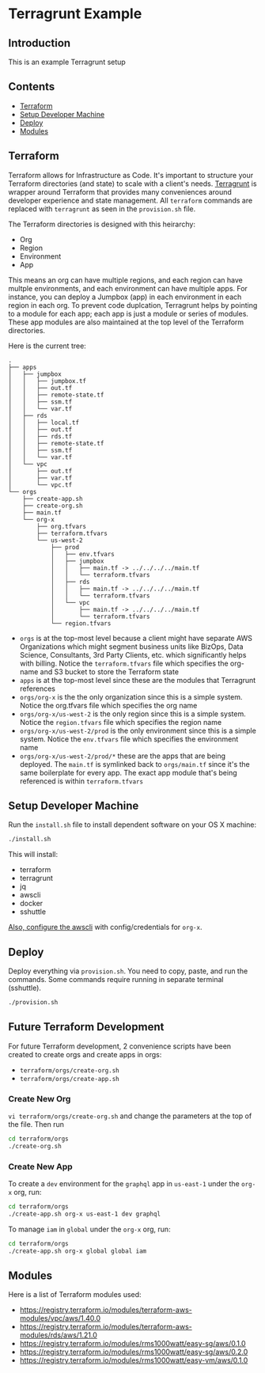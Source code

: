 # Terragrunt Example

## Introduction

This is an example Terragrunt setup

## Contents

- [Terraform](#terraform)
- [Setup Developer Machine](#setup-developer-machine)
- [Deploy](#deploy)
- [Modules](#modules)

## Terraform

Terraform allows for Infrastructure as Code. It's important to structure your Terraform directories (and state) to scale with a client's needs. [Terragrunt](https://github.com/gruntwork-io/terragrunt) is wrapper around Terraform that provides many conveniences around developer experience and state management. All `terraform` commands are replaced with `terragrunt` as seen in the `provision.sh` file.

The Terraform directories is designed with this heirarchy:

- Org
- Region
- Environment
- App

This means an org can have multiple regions, and each region can have multple environments, and each environment can have multiple apps. For instance, you can deploy a Jumpbox (app) in each environment in each region in each org. To prevent code duplcation, Terragrunt helps by pointing to a module for each app; each app is just a module or series of modules. These app modules are also maintained at the top level of the Terraform directories.

Here is the current tree:

```
.
├── apps
│   ├── jumpbox
│   │   ├── jumpbox.tf
│   │   ├── out.tf
│   │   ├── remote-state.tf
│   │   ├── ssm.tf
│   │   └── var.tf
│   ├── rds
│   │   ├── local.tf
│   │   ├── out.tf
│   │   ├── rds.tf
│   │   ├── remote-state.tf
│   │   ├── ssm.tf
│   │   └── var.tf
│   └── vpc
│       ├── out.tf
│       ├── var.tf
│       └── vpc.tf
└── orgs
    ├── create-app.sh
    ├── create-org.sh
    ├── main.tf
    └── org-x
        ├── org.tfvars
        ├── terraform.tfvars
        └── us-west-2
            ├── prod
            │   ├── env.tfvars
            │   ├── jumpbox
            │   │   ├── main.tf -> ../../../../main.tf
            │   │   └── terraform.tfvars
            │   ├── rds
            │   │   ├── main.tf -> ../../../../main.tf
            │   │   └── terraform.tfvars
            │   └── vpc
            │       ├── main.tf -> ../../../../main.tf
            │       └── terraform.tfvars
            └── region.tfvars
```

- `orgs` is at the top-most level because a client might have separate AWS Organizations which might segment business units like BizOps, Data Science, Consultants, 3rd Party Clients, etc. which significantly helps with billing. Notice the `terraform.tfvars` file which specifies the org-name and S3 bucket to store the Terraform state
- `apps` is at the top-most level since these are the modules that Terragrunt references
- `orgs/org-x` is the the only organization since this is a simple system. Notice the org.tfvars file which specifies the org name
- `orgs/org-x/us-west-2` is the only region since this is a simple system. Notice the `region.tfvars` file which specifies the region name
- `orgs/org-x/us-west-2/prod` is the only environment since this is a simple system. Notice the `env.tfvars` file which specifies the environment name
- `orgs/org-x/us-west-2/prod/*` these are the apps that are being deployed. The `main.tf` is symlinked back to `orgs/main.tf` since it's the same boilerplate for every app. The exact app module that's being referenced is within `terraform.tfvars`

## Setup Developer Machine

Run the `install.sh` file to install dependent software on your OS X machine:

```bash
./install.sh
```

This will install:

- terraform
- terragrunt
- jq
- awscli
- docker
- sshuttle

[Also, configure the awscli](https://docs.aws.amazon.com/cli/latest/userguide/cli-chap-getting-started.html) with config/credentials for `org-x`.

## Deploy

Deploy everything via `provision.sh`. You need to copy, paste, and run the commands. Some commands require running in separate terminal (sshuttle).

```bash
./provision.sh
```

## Future Terraform Development

For future Terraform development, 2 convenience scripts have been created to create orgs and create apps in orgs:

- `terraform/orgs/create-org.sh`
- `terraform/orgs/create-app.sh`

### Create New Org

`vi terraform/orgs/create-org.sh` and change the parameters at the top of the file. Then run

```bash
cd terraform/orgs
./create-org.sh
```

### Create New App

To create a `dev` environment for the `graphql` app in `us-east-1` under the `org-x` org, run:

```bash
cd terraform/orgs
./create-app.sh org-x us-east-1 dev graphql
```

To manage `iam` in `global` under the `org-x` org, run:

```bash
cd terraform/orgs
./create-app.sh org-x global global iam
```

## Modules

Here is a list of Terraform modules used:

- https://registry.terraform.io/modules/terraform-aws-modules/vpc/aws/1.40.0
- https://registry.terraform.io/modules/terraform-aws-modules/rds/aws/1.21.0
- https://registry.terraform.io/modules/rms1000watt/easy-sg/aws/0.1.0
- https://registry.terraform.io/modules/rms1000watt/easy-sg/aws/0.2.0
- https://registry.terraform.io/modules/rms1000watt/easy-vm/aws/0.1.0
